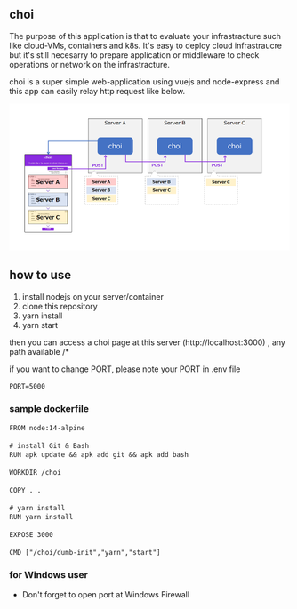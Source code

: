 ## choi

The purpose of this application is that to evaluate your infrastracture such like cloud-VMs, containers and k8s.
It's easy to deploy cloud infrastraucre but it's still necesarry to prepare application or middleware to check operations or network on the infrastracture.

choi is a super simple web-application using vuejs and node-express and this app can easily relay http request like below.

![choi overview](./choi_overview.png)

## how to use

1. install nodejs on your server/container
2. clone this repository
3. yarn install
4. yarn start

then you can access a choi page at this server (http://localhost:3000) , any path available /*

if you want to change PORT, please note your PORT in .env file
````
PORT=5000
````

### sample dockerfile
````
FROM node:14-alpine

# install Git & Bash
RUN apk update && apk add git && apk add bash

WORKDIR /choi

COPY . .

# yarn install
RUN yarn install

EXPOSE 3000

CMD ["/choi/dumb-init","yarn","start"]
````

### for Windows user

- Don't forget to open port at Windows Firewall

